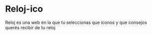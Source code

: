 # Reloj-ico
Reloj es una web en la que tu seleccionas que iconos y que consejos querés recibir de tu reloj 
